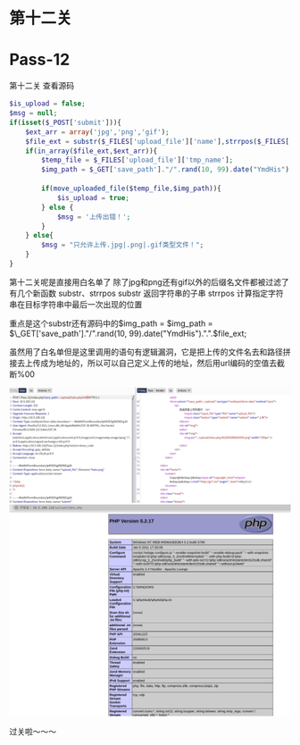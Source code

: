 # 第十二关
# Pass-12

第十二关
查看源码
```php
$is_upload = false;
$msg = null;
if(isset($_POST['submit'])){
    $ext_arr = array('jpg','png','gif');
    $file_ext = substr($_FILES['upload_file']['name'],strrpos($_FILES['upload_file']['name'],".")+1);
    if(in_array($file_ext,$ext_arr)){
        $temp_file = $_FILES['upload_file']['tmp_name'];
        $img_path = $_GET['save_path']."/".rand(10, 99).date("YmdHis").".".$file_ext;

        if(move_uploaded_file($temp_file,$img_path)){
            $is_upload = true;
        } else {
            $msg = '上传出错！';
        }
    } else{
        $msg = "只允许上传.jpg|.png|.gif类型文件！";
    }
}
```
第十二关呢是直接用白名单了
除了jpg和png还有gif以外的后缀名文件都被过滤了
有几个新函数
substr、strrpos
substr 返回字符串的子串
strrpos 计算指定字符串在目标字符串中最后一次出现的位置

重点是这个substr还有源码中的$img_path = $img_path = $\_GET['save_path']."/".rand(10, 99).date("YmdHis").".".$file_ext;

虽然用了白名单但是这里调用的语句有逻辑漏洞，它是把上传的文件名去和路径拼接去上传成为地址的，所以可以自己定义上传的地址，然后用url编码的空值去截断%00

![image](./images/image46.png)
![image](./images/image47.png)

过关啦～～～

